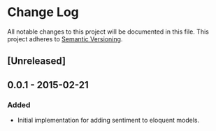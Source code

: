 # Change Log
All notable changes to this project will be documented in this file.
This project adheres to [Semantic Versioning](http://semver.org/).

## [Unreleased]

## 0.0.1 - 2015-02-21
### Added
- Initial implementation for adding sentiment to eloquent models.
